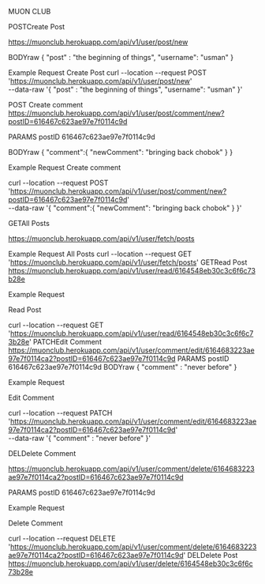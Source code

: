 MUON CLUB

POSTCreate Post

https://muonclub.herokuapp.com/api/v1/user/post/new

BODYraw
{
    "post" : "the beginning of things",
    "username": "usman"
}


Example Request
Create Post
curl --location --request POST 'https://muonclub.herokuapp.com/api/v1/user/post/new' \
--data-raw '{
    "post" : "the beginning of things",
    "username": "usman"
}'


POST Create comment
https://muonclub.herokuapp.com/api/v1/user/post/comment/new?postID=616467c623ae97e7f0114c9d

PARAMS
postID
616467c623ae97e7f0114c9d

BODYraw
{
    "comment":{
        "newComment": "bringing back chobok"
    }
}


Example Request
Create comment

curl --location --request POST 'https://muonclub.herokuapp.com/api/v1/user/post/comment/new?postID=616467c623ae97e7f0114c9d' \
--data-raw '{
    "comment":{
        "newComment": "bringing back chobok"
    }
}'

GETAll Posts

https://muonclub.herokuapp.com/api/v1/user/fetch/posts


Example Request
All Posts
curl --location --request GET 'https://muonclub.herokuapp.com/api/v1/user/fetch/posts'
GETRead Post
https://muonclub.herokuapp.com/api/v1/user/read/6164548eb30c3c6f6c73b28e


Example Request

Read Post

curl --location --request GET 'https://muonclub.herokuapp.com/api/v1/user/read/6164548eb30c3c6f6c73b28e'
PATCHEdit Comment
https://muonclub.herokuapp.com/api/v1/user/comment/edit/6164683223ae97e7f0114ca2?postID=616467c623ae97e7f0114c9d
PARAMS
postID
616467c623ae97e7f0114c9d
BODYraw
{
    "comment" : "never before"
}


Example Request

Edit Comment

curl --location --request PATCH 'https://muonclub.herokuapp.com/api/v1/user/comment/edit/6164683223ae97e7f0114ca2?postID=616467c623ae97e7f0114c9d' \
--data-raw '{
    "comment" : "never before"
}'


DELDelete Comment

https://muonclub.herokuapp.com/api/v1/user/comment/delete/6164683223ae97e7f0114ca2?postID=616467c623ae97e7f0114c9d

PARAMS
postID
616467c623ae97e7f0114c9d


Example Request

Delete Comment

curl --location --request DELETE 'https://muonclub.herokuapp.com/api/v1/user/comment/delete/6164683223ae97e7f0114ca2?postID=616467c623ae97e7f0114c9d'
DELDelete Post
https://muonclub.herokuapp.com/api/v1/user/delete/6164548eb30c3c6f6c73b28e
